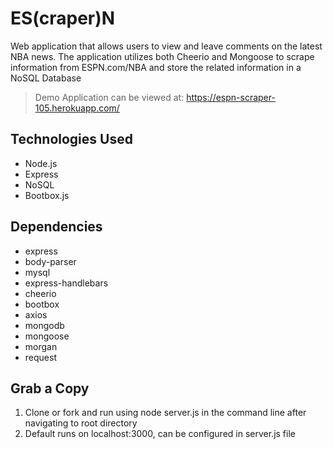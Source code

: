# ES(craper)N
Web application that allows users to view and leave comments on the latest NBA news. The application utilizes both Cheerio and Mongoose to scrape information from ESPN.com/NBA and store the related information in a NoSQL Database
> Demo Application can be viewed at: https://espn-scraper-105.herokuapp.com/

## Technologies Used
- Node.js
- Express
- NoSQL 
- Bootbox.js

## Dependencies
- express
- body-parser
- mysql
- express-handlebars
- cheerio
- bootbox
- axios
- mongodb
- mongoose
- morgan
- request

## Grab a Copy

1. Clone or fork and run using node server.js in the command line after navigating to root directory
2. Default runs on localhost:3000, can be configured in server.js file
